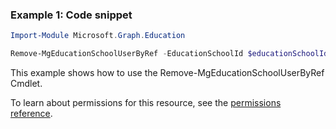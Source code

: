 ### Example 1: Code snippet

```powershellImport-Module Microsoft.Graph.Education

Remove-MgEducationSchoolUserByRef -EducationSchoolId $educationSchoolId -EducationUserId $educationUserId
```
This example shows how to use the Remove-MgEducationSchoolUserByRef Cmdlet.
To learn about permissions for this resource, see the [permissions reference](/graph/permissions-reference).


